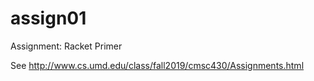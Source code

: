 # assign01
Assignment: Racket Primer

See http://www.cs.umd.edu/class/fall2019/cmsc430/Assignments.html
